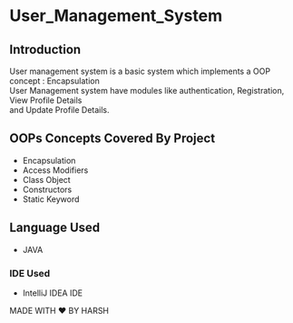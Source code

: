 # User_Management_System

## Introduction
  User management system is a basic system which implements a OOP concept : Encapsulation     
  User Management system have modules  like authentication, Registration, View Profile Details     
  and Update Profile Details.
  

## OOPs Concepts Covered By Project
  - Encapsulation
  - Access Modifiers
  - Class Object
  - Constructors
  - Static Keyword
  
  
  
## Language Used
  - JAVA
  
### IDE Used 
  - IntelliJ IDEA IDE




MADE WITH :heart: BY HARSH
